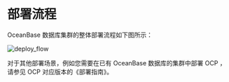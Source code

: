 部署流程 
=========================



OceanBase 数据库集群的整体部署流程如下图所示：

![deploy_flow](https://help-static-aliyun-doc.aliyuncs.com/assets/img/zh-CN/5774530161/p211980.png)

对于其他部署场景，例如您需要在已有 OceanBase 数据库的集群中部署 OCP ，请参见 OCP 对应版本的《部署指南》。
